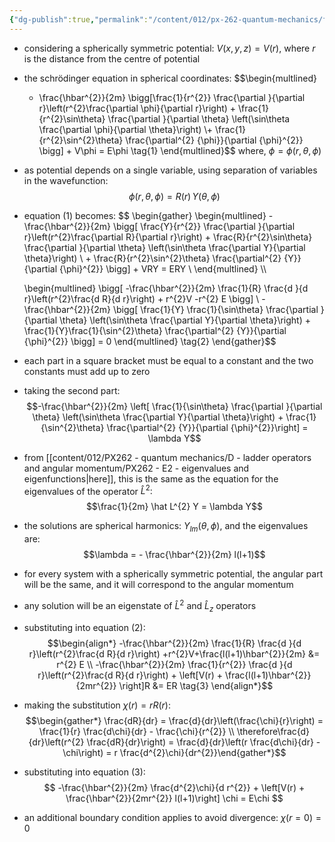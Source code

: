 ```yaml
---
{"dg-publish":true,"permalink":"/content/012/px-262-quantum-mechanics/f-3-d-systems/px-262-f4-separation-of-variables-in-spherical-coordinates/","created":"2024-11-25T10:50:32.000+00:00","updated":"2024-11-26T01:08:19.632+00:00"}
---
```


- considering a spherically symmetric potential: $V(x,y,z) = V(r)$, where $r$ is the distance from the centre of potential
- the schrödinger equation in spherical coordinates: 
$$\begin{multlined}
	- \frac{\hbar^{2}}{2m} \bigg[\frac{1}{r^{2}} \frac{\partial }{\partial r}\left(r^{2}\frac{\partial \phi}{\partial r}\right) + \frac{1}{r^{2}\sin\theta} \frac{\partial }{\partial \theta}
	\left(\sin\theta \frac{\partial \phi}{\partial \theta}\right) \\+ \frac{1}{r^{2}\sin^{2}\theta} \frac{\partial^{2} {\phi}}{\partial {\phi}^{2}} \bigg] + V\phi = E\phi \tag{1}
	\end{multlined}$$
	where, $\phi = \phi(r,\theta,\phi)$
- as potential depends on a single variable, using separation of variables in the wavefunction: $$\phi(r,\theta,\phi) = R(r) \, Y(\theta,\phi)$$
- equation $(1)$ becomes:
$$
\begin{gather}
	\begin{multlined}
		-\frac{\hbar^{2}}{2m} \bigg[ \frac{Y}{r^{2}} \frac{\partial }{\partial r}\left(r^{2}\frac{\partial R}{\partial r}\right) + \frac{R}{r^{2}\sin\theta} \frac{\partial }{\partial \theta} \left(\sin\theta \frac{\partial Y}{\partial \theta}\right) \\
		+ \frac{R}{r^{2}\sin^{2}\theta} \frac{\partial^{2} {Y}}{\partial {\phi}^{2}}  \bigg] + VRY = ERY \\
	\end{multlined} \\\\
	
	\begin{multlined}
		\bigg[ -\frac{\hbar^{2}}{2m} \frac{1}{R} \frac{d }{d r}\left(r^{2}\frac{d R}{d r}\right) + r^{2}V -r^{2} E \bigg] \\
		-\frac{\hbar^{2}}{2m} \bigg[ \frac{1}{Y} \frac{1}{\sin\theta} \frac{\partial }{\partial \theta} \left(\sin\theta \frac{\partial Y}{\partial \theta}\right) + \frac{1}{Y}\frac{1}{\sin^{2}\theta} \frac{\partial^{2} {Y}}{\partial {\phi}^{2}} \bigg] = 0
	\end{multlined} \tag{2}
\end{gather}$$
- each part in a square bracket must be equal to a constant and the two constants must add up to zero
- taking the second part: 
$$-\frac{\hbar^{2}}{2m} \left[ \frac{1}{\sin\theta} \frac{\partial }{\partial \theta} \left(\sin\theta \frac{\partial Y}{\partial \theta}\right) + \frac{1}{\sin^{2}\theta} \frac{\partial^{2} {Y}}{\partial {\phi}^{2}}\right] = \lambda Y$$
- from [[content/012/PX262 - quantum mechanics/D - ladder operators and angular momentum/PX262 - E2 - eigenvalues and eigenfunctions\|here]], this is the same as the equation for the eigenvalues of the operator $\hat L^{2}:$ 
$$\frac{1}{2m} \hat L^{2} Y = \lambda Y$$
- the solutions are spherical harmonics: $Y_{lm} (\theta,\phi)$, and the eigenvalues are: 
  $$\lambda = - \frac{\hbar^{2}}{2m} l(l+1)$$
- for every system with a spherically symmetric potential, the angular part will be the same, and it will correspond to the angular momentum
- any solution will be an eigenstate of $\hat L^{2}$ and $\hat L_{z}$ operators
- substituting into equation $(2):$ 
$$\begin{align*}
	-\frac{\hbar^{2}}{2m} \frac{1}{R} \frac{d }{d r}\left(r^{2}\frac{d R}{d r}\right) +r^{2}V+\frac{l(l+1)\hbar^{2}}{2m} &= r^{2} E \\
	-\frac{\hbar^{2}}{2m} \frac{1}{r^{2}} \frac{d }{d r}\left(r^{2}\frac{d R}{d r}\right) + \left[V(r) + \frac{l(l+1)\hbar^{2}}{2mr^{2}} \right]R &= ER \tag{3}
\end{align*}$$
- making the substitution $\chi(r) = r R(r):$ 
$$\begin{gather*} 
\frac{dR}{dr} = \frac{d}{dr}\left(\frac{\chi}{r}\right) = \frac{1}{r} \frac{d\chi}{dr} - \frac{\chi}{r^{2}} \\
\therefore\frac{d}{dr}\left(r^{2} \frac{dR}{dr}\right) = \frac{d}{dr}\left(r \frac{d\chi}{dr} - \chi\right) = r \frac{d^{2}\chi}{dr^{2}}​
\end{gather*}$$
- substituting into equation $(3):$  
$$ -\frac{\hbar^{2}}{2m} \frac{d^{2}\chi}{d r^{2}} + \left[V(r) + \frac{\hbar^{2}}{2mr^{2}} l(l+1)\right] \chi = E\chi $$
- an additional boundary condition applies to avoid divergence: $\chi(r=0)=0$ 
